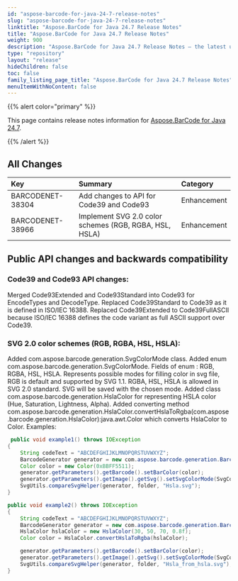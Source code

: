 ```yaml
---
id: "aspose-barcode-for-java-24-7-release-notes"
slug: "aspose-barcode-for-java-24-7-release-notes"
linktitle: "Aspose.BarCode for Java 24.7 Release Notes"
title: "Aspose.BarCode for Java 24.7 Release Notes"
weight: 900
description: "Aspose.BarCode for Java 24.7 Release Notes – the latest updates and fixes."
type: "repository"
layout: "release"
hideChildren: false
toc: false
family_listing_page_title: "Aspose.BarCode for Java 24.7 Release Notes"
menuItemWithNoContent: false
---
```


{{% alert color="primary" %}}

This page contains release notes information for [Aspose.BarCode for Java 24.7](https://releases.aspose.com/barcode/java/24-7/).

{{% /alert %}}
## **All Changes**

| **Key**          | **Summary**                                                                       | **Category** |
|:-----------------|:----------------------------------------------------------------------------------|:-------------|
|BARCODENET-38304|Add changes to API for Code39 and Code93|Enhancement|
|BARCODENET-38966|Implement SVG 2.0 color schemes (RGB, RGBA, HSL, HSLA)|Enhancement|

## Public API changes and backwards compatibility

### Code39 and Code93 API changes:
Merged Code93Extended and Code93Standard into Code93 for EncodeTypes and DecodeType.
Replaced Code39Standard to Code39 as it is defined in ISO/IEC 16388.
Replaced Code39Extended to Code39FullASCII because ISO/IEC 16388 defines the code variant as full ASCII support over Code39.

### SVG 2.0 color schemes (RGB, RGBA, HSL, HSLA):
Added com.aspose.barcode.generation.SvgColorMode class.
Added enum com.aspose.barcode.generation.SvgColorMode. 
Fields of enum : RGB, RGBA, HSL, HSLA.
Represents possible modes for filling color in svg file, RGB is default and supported by SVG 1.1. 
RGBA, HSL, HSLA is allowed in SVG 2.0 standard. 
SVG will be saved with the chosen mode.
Added class com.aspose.barcode.generation.HslaColor for representing HSLA color (Hue, Saturation, Lightness, Alpha).
Added converting method com.aspose.barcode.generation.HslaColor.convertHslaToRgba(com.aspose.barcode.generation.HslaColor):java.awt.Color
which converts HslaColor to Color.
Examples:
```java
 public void example1() throws IOException
{
    String codeText = "ABCDEFGHIJKLMNOPQRSTUVWXYZ";
    BarcodeGenerator generator = new com.aspose.barcode.generation.BarcodeGenerator(EncodeTypes.CODE_128, codeText);
    Color color = new Color(0xBBFF5511);
    generator.getParameters().getBarcode().setBarColor(color);
    generator.getParameters().getImage().getSvg().setSvgColorMode(SvgColorMode.HSLA);
    SvgUtils.compareSvgHelper(generator, folder, "Hsla.svg");
}
```
```java
public void example2() throws IOException
{
    String codeText = "ABCDEFGHIJKLMNOPQRSTUVWXYZ";
    BarcodeGenerator generator = new com.aspose.barcode.generation.BarcodeGenerator(EncodeTypes.CODE_128, codeText);
    HslaColor hslaColor = new HslaColor(30, 50, 70, 0.8f);
    Color color = HslaColor.convertHslaToRgba(hslaColor);

    generator.getParameters().getBarcode().setBarColor(color);
    generator.getParameters().getImage().getSvg().setSvgColorMode(SvgColorMode.HSLA);
    SvgUtils.compareSvgHelper(generator, folder, "Hsla_from_hsla.svg");
}
```
